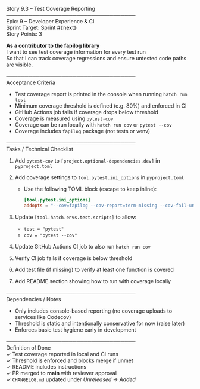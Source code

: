 Story 9.3 – Test Coverage Reporting  
───────────────────────────────────  
Epic: 9 – Developer Experience & CI  
Sprint Target: Sprint #⟪next⟫  
Story Points: 3

**As a contributor to the fapilog library**  
I want to see test coverage information for every test run  
So that I can track coverage regressions and ensure untested code paths are visible.

───────────────────────────────────  
Acceptance Criteria

- Test coverage report is printed in the console when running `hatch run test`
- Minimum coverage threshold is defined (e.g. 80%) and enforced in CI
- GitHub Actions job fails if coverage drops below threshold
- Coverage is measured using `pytest-cov`
- Coverage can be run locally with `hatch run cov` or `pytest --cov`
- Coverage includes `fapilog` package (not tests or venv)

───────────────────────────────────  
Tasks / Technical Checklist

1. Add `pytest-cov` to `[project.optional-dependencies.dev]` in `pyproject.toml`

2. Add coverage settings to `tool.pytest.ini_options` in `pyproject.toml`

   - Use the following TOML block (escape to keep inline):
     ```toml
     [tool.pytest.ini_options]
     addopts = "--cov=fapilog --cov-report=term-missing --cov-fail-under=80"
     ```

3. Update `[tool.hatch.envs.test.scripts]` to allow:

   - `test = "pytest"`
   - `cov = "pytest --cov"`

4. Update GitHub Actions CI job to also run `hatch run cov`
5. Verify CI job fails if coverage is below threshold
6. Add test file (if missing) to verify at least one function is covered
7. Add README section showing how to run with coverage locally

───────────────────────────────────  
Dependencies / Notes

- Only includes console-based reporting (no coverage uploads to services like Codecov)
- Threshold is static and intentionally conservative for now (raise later)
- Enforces basic test hygiene early in development

───────────────────────────────────  
Definition of Done  
✓ Test coverage reported in local and CI runs  
✓ Threshold is enforced and blocks merge if unmet  
✓ README includes instructions  
✓ PR merged to **main** with reviewer approval  
✓ `CHANGELOG.md` updated under _Unreleased → Added_
